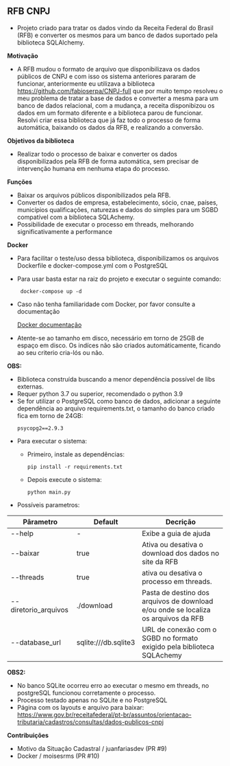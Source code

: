 ## RFB CNPJ

* Projeto criado para tratar os dados vindo da Receita Federal do Brasil (RFB)   e converter os mesmos para um banco de dados suportado pela biblioteca SQLAlchemy.

**Motivação**

* A RFB mudou o formato de arquivo que disponibilizava os dados públicos de CNPJ  e com isso os sistema anteriores pararam de funcionar, anteriormente eu utilizava  a biblioteca https://github.com/fabioserpa/CNPJ-full que por muito tempo resolveu  o meu problema de tratar a base de dados e converter a mesma para um banco de dados relacional, com a mudança, a receita disponibizou os dados em um formato diferente e a biblioteca parou de funcionar. Resolvi criar essa biblioteca que já faz todo o processo de forma automática, baixando os dados da RFB, e realizando a conversão.

**Objetivos da biblioteca**  
  
* Realizar todo o processo de baixar e converter os dados disponibilizados pela RFB  de forma automática, sem precisar de intervenção humana em nenhuma etapa do processo.  
  
**Funções**  
  
 - Baixar os arquivos públicos disponibilizados pela RFB.
 - Converter os dados de empresa, estabelecimento, sócio, cnae, países, municípios qualificações, naturezas e dados do simples para um SGBD compatível com a biblioteca SQLAchemy.  
- Possibilidade de executar o processo em threads, melhorando significativamente a performance

**Docker**

 - Para facilitar o teste/uso dessa biblioteca, disponibilizamos os arquivos Dockerfile e docker-compose.yml com o PostgreSQL
 - Para usar basta estar na raiz do projeto e executar o seguinte comando:
   ```
    docker-compose up -d
   ```
 - Caso não tenha familiaridade com Docker, por favor consulte a documentação

   [Docker documentação](https://docs.docker.com/)   
   
 - Atente-se ao tamanho em disco, necessário em torno de 25GB de espaço em disco. Os indíces não são criados automáticamente, ficando ao seu criterio cria-lós ou não.

**OBS:**  
  
* Biblioteca construída buscando a menor dependência possível de libs externas.
* Requer python 3.7 ou superior, recomendado o python 3.9
* Se for utilizar o PostgreSQL como banco de dados, adicionar a seguinte dependência ao arquivo requirements.txt, o tamanho do banco criado fica em torno de 24GB:
  ```
  psycopg2==2.9.3
  ```
* Para executar o sistema:        
  - Primeiro, instale as dependências:   
	
		pip install -r requirements.txt

  - Depois execute o sistema:  
  
		python main.py    
		
* Possíveis parametros:  

| Pârametro 		   | Default 			  | Decrição 									|
|    --                |--                    |--                                           |
| --help    		   |  -					  | Exibe a guia de ajuda						|
| --baixar 			   | true 	   			  | Ativa ou desativa o download dos dados no site da RFB 																						|
| --threads 		   | true     			  | ativa ou desativa o processo em threads.  	|
| --diretorio_arquivos | ./download 		  | Pasta de destino dos arquivos de download e/ou onde se localiza os arquivos da RFB 														|
| --database_url 	   | sqlite:///db.sqlite3 | URL de conexão com o SGBD no formato exigido pela biblioteca SQLAchemy																	|

**OBS2:** 
  - No banco SQLite ocorreu erro ao executar o mesmo em threads, no postgreSQL funcionou corretamente o processo.
  - Processo testado apenas no SQLite e no PostgreSQL
  - Página com os layouts e arquivo para baixar: https://www.gov.br/receitafederal/pt-br/assuntos/orientacao-tributaria/cadastros/consultas/dados-publicos-cnpj


**Contribuições**
 - Motivo da Situação Cadastral / juanfariasdev (PR #9)
 - Docker / moisesrms (PR #10)
